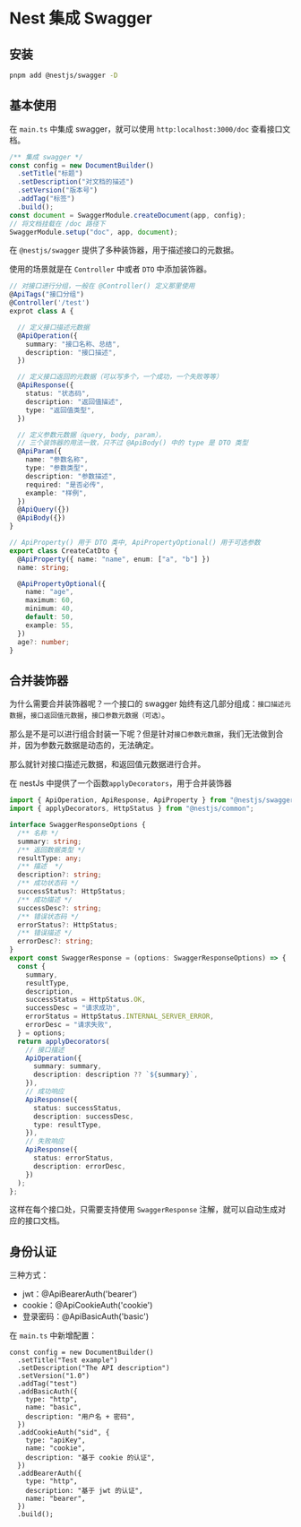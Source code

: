 # Nest 集成 Swagger

## 安装

```bash
pnpm add @nestjs/swagger -D
```

## 基本使用

在 `main.ts` 中集成 swagger，就可以使用 `http:localhost:3000/doc` 查看接口文档。

```ts
/** 集成 swagger */
const config = new DocumentBuilder()
  .setTitle("标题")
  .setDescription("对文档的描述")
  .setVersion("版本号")
  .addTag("标签")
  .build();
const document = SwaggerModule.createDocument(app, config);
// 将文档挂载在 /doc 路径下
SwaggerModule.setup("doc", app, document);
```

在 `@nestjs/swagger` 提供了多种装饰器，用于描述接口的元数据。

使用的场景就是在 `Controller` 中或者 `DTO` 中添加装饰器。

```ts
// 对接口进行分组，一般在 @Controller() 定义那里使用
@ApiTags("接口分组")
@Controller('/test')
exprot class A {

  // 定义接口描述元数据
  @ApiOperation({
    summary: "接口名称、总结",
    description: "接口描述",
  })

  // 定义接口返回的元数据（可以写多个，一个成功，一个失败等等）
  @ApiResponse({
    status: "状态码",
    description: "返回值描述",
    type: "返回值类型",
  })

  // 定义参数元数据（query, body, param），
  // 三个装饰器的用法一致，只不过 @ApiBody() 中的 type 是 DTO 类型
  @ApiParam({
    name: "参数名称",
    type: "参数类型",
    description: "参数描述",
    required: "是否必传",
    example: "样例",
  })
  @ApiQuery({})
  @ApiBody({})
}
```

```ts
// ApiProperty() 用于 DTO 类中, ApiPropertyOptional() 用于可选参数
export class CreateCatDto {
  @ApiProperty({ name: "name", enum: ["a", "b"] })
  name: string;

  @ApiPropertyOptional({
    name: "age",
    maximum: 60,
    minimum: 40,
    default: 50,
    example: 55,
  })
  age?: number;
}
```

## 合并装饰器

为什么需要合并装饰器呢？一个接口的 swagger 始终有这几部分组成：`接口描述元数据`，`接口返回值元数据`，`接口参数元数据（可选）`。

那么是不是可以进行组合封装一下呢？但是针对`接口参数元数据`，我们无法做到合并，因为参数元数据是动态的，无法确定。

那么就针对接口描述元数据，和返回值元数据进行合并。

在 nestJs 中提供了一个函数`applyDecorators`，用于合并装饰器

```ts
import { ApiOperation, ApiResponse, ApiProperty } from "@nestjs/swagger";
import { applyDecorators, HttpStatus } from "@nestjs/common";

interface SwaggerResponseOptions {
  /** 名称 */
  summary: string;
  /** 返回数据类型 */
  resultType: any;
  /** 描述  */
  description?: string;
  /** 成功状态码 */
  successStatus?: HttpStatus;
  /** 成功描述 */
  successDesc?: string;
  /** 错误状态码 */
  errorStatus?: HttpStatus;
  /** 错误描述 */
  errorDesc?: string;
}
export const SwaggerResponse = (options: SwaggerResponseOptions) => {
  const {
    summary,
    resultType,
    description,
    successStatus = HttpStatus.OK,
    successDesc = "请求成功",
    errorStatus = HttpStatus.INTERNAL_SERVER_ERROR,
    errorDesc = "请求失败",
  } = options;
  return applyDecorators(
    // 接口描述
    ApiOperation({
      summary: summary,
      description: description ?? `${summary}`,
    }),
    // 成功响应
    ApiResponse({
      status: successStatus,
      description: successDesc,
      type: resultType,
    }),
    // 失败响应
    ApiResponse({
      status: errorStatus,
      description: errorDesc,
    })
  );
};
```

这样在每个接口处，只需要支持使用 `SwaggerResponse` 注解，就可以自动生成对应的接口文档。

## 身份认证

三种方式：

- jwt：@ApiBearerAuth('bearer')
- cookie：@ApiCookieAuth('cookie')
- 登录密码：@ApiBasicAuth('basic')

在 `main.ts` 中新增配置：

```ts{6-20}
const config = new DocumentBuilder()
  .setTitle("Test example")
  .setDescription("The API description")
  .setVersion("1.0")
  .addTag("test")
  .addBasicAuth({
    type: "http",
    name: "basic",
    description: "用户名 + 密码",
  })
  .addCookieAuth("sid", {
    type: "apiKey",
    name: "cookie",
    description: "基于 cookie 的认证",
  })
  .addBearerAuth({
    type: "http",
    description: "基于 jwt 的认证",
    name: "bearer",
  })
  .build();
```
